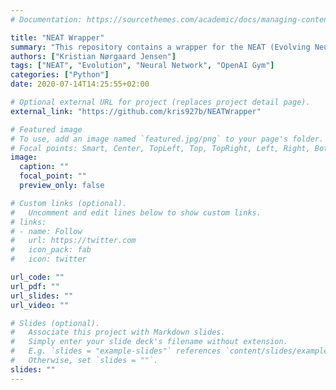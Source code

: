 ```yaml
---
# Documentation: https://sourcethemes.com/academic/docs/managing-content/

title: "NEAT Wrapper"
summary: "This repository contains a wrapper for the NEAT (Evolving Neural Networks through Augmenting Topologies) Algorithm. And a scenario of using it in the Gym environments from OpenAI"
authors: ["Kristian Nørgaard Jensen"]
tags: ["NEAT", "Evolution", "Neural Network", "OpenAI Gym"]
categories: ["Python"]
date: 2020-07-14T14:25:55+02:00

# Optional external URL for project (replaces project detail page).
external_link: "https://github.com/kris927b/NEATWrapper"

# Featured image
# To use, add an image named `featured.jpg/png` to your page's folder.
# Focal points: Smart, Center, TopLeft, Top, TopRight, Left, Right, BottomLeft, Bottom, BottomRight.
image:
  caption: ""
  focal_point: ""
  preview_only: false

# Custom links (optional).
#   Uncomment and edit lines below to show custom links.
# links:
# - name: Follow
#   url: https://twitter.com
#   icon_pack: fab
#   icon: twitter

url_code: ""
url_pdf: ""
url_slides: ""
url_video: ""

# Slides (optional).
#   Associate this project with Markdown slides.
#   Simply enter your slide deck's filename without extension.
#   E.g. `slides = "example-slides"` references `content/slides/example-slides.md`.
#   Otherwise, set `slides = ""`.
slides: ""
---
```

